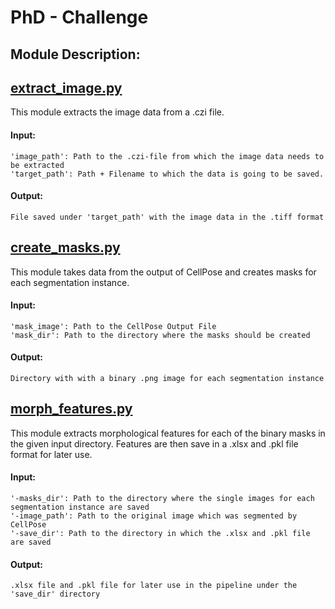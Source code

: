 # PhD - Challenge

## Module Description:

## [extract_image.py](https://github.com/SimonBon/Wien_Project/blob/master/extract_image.py)

This module extracts the image data from a .czi file.

#### Input: 
    'image_path': Path to the .czi-file from which the image data needs to be extracted
    'target_path': Path + Filename to which the data is going to be saved.

#### Output: 
    File saved under 'target_path' with the image data in the .tiff format


## [create_masks.py](https://github.com/SimonBon/Wien_Project/blob/master/create_masks.py)

This module takes data from the output of CellPose and creates masks for each segmentation instance.

#### Input: 
    'mask_image': Path to the CellPose Output File
    'mask_dir': Path to the directory where the masks should be created

#### Output: 
    Directory with with a binary .png image for each segmentation instance


## [morph_features.py](https://github.com/SimonBon/Wien_Project/blob/master/morph_features.py)

This module extracts morphological features for each of the binary masks in the given input directory. Features are then save in a .xlsx and .pkl file format for later use.

#### Input: 
    '-masks_dir': Path to the directory where the single images for each segmentation instance are saved
    '-image_path': Path to the original image which was segmented by CellPose
    '-save_dir': Path to the directory in which the .xlsx and .pkl file are saved

#### Output: 
    .xlsx file and .pkl file for later use in the pipeline under the 'save_dir' directory

    



